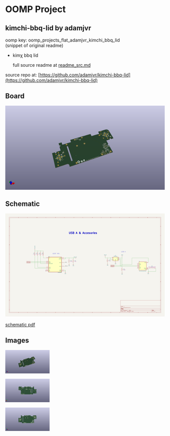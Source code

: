 # OOMP Project  
## kimchi-bbq-lid  by adamjvr  
  
oomp key: oomp_projects_flat_adamjvr_kimchi_bbq_lid  
(snippet of original readme)  
  
- kimχ bbq lid   
  
  
  
  full source readme at [readme_src.md](readme_src.md)  
  
source repo at: [https://github.com/adamjvr/kimchi-bbq-lid](https://github.com/adamjvr/kimchi-bbq-lid)  
## Board  
  
[![working_3d.png](working_3d_600.png)](working_3d.png)  
## Schematic  
  
[![working_schematic.png](working_schematic_600.png)](working_schematic.png)  
  
[schematic pdf](working_schematic.pdf)  
## Images  
  
[![working_3d.png](working_3d_140.png)](working_3d.png)  
  
[![working_3d_back.png](working_3d_back_140.png)](working_3d_back.png)  
  
[![working_3d_front.png](working_3d_front_140.png)](working_3d_front.png)  
